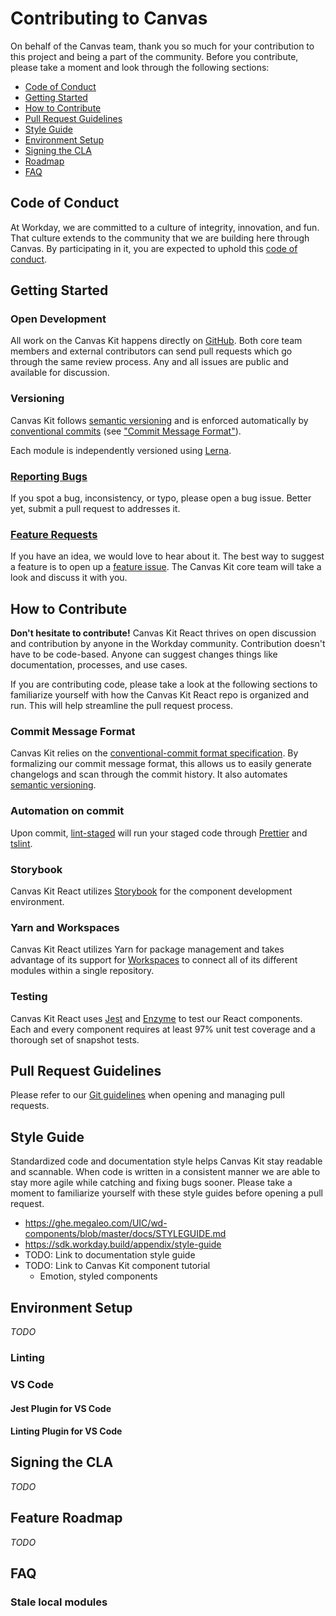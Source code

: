 # Contributing to Canvas

On behalf of the Canvas team, thank you so much for your contribution to this project and being a
part of the community. Before you contribute, please take a moment and look through the following
sections:

- [Code of Conduct](code-of-conduct)
- [Getting Started](getting-started)
- [How to Contribute](how-to-contribute)
- [Pull Request Guidelines](pull-request-guidelines)
- [Style Guide](style-guide)
- [Environment Setup](feature-roadmap)
- [Signing the CLA](signing-the-cla)
- [Roadmap](feature-roadmap)
- [FAQ](faq)

## Code of Conduct

At Workday, we are committed to a culture of integrity, innovation, and fun. That culture extends to
the community that we are building here through Canvas. By participating in it, you are expected to
uphold this [code of conduct](./CODE_OF_CONDUCT.md).

## Getting Started

### Open Development

All work on the Canvas Kit happens directly on
[GitHub](https://ghe.megaleo.com/design/canvas-kit-react). Both core team members and external
contributors can send pull requests which go through the same review process. Any and all issues are
public and available for discussion.

### Versioning

Canvas Kit follows [semantic versioning](http://semver.org/) and is enforced automatically by
[conventional commits](https://www.conventionalcommits.org/) (see
["Commit Message Format"](commit-message-format)).

Each module is independently versioned using [Lerna](https://github.com/lerna/lerna).

### [Reporting Bugs](https://ghe.megaleo.com/design/canvas-kit-react/issues/new?labels=bug&template=bug.md)

If you spot a bug, inconsistency, or typo, please open a bug issue. Better yet, submit a pull
request to addresses it.

### [Feature Requests](https://ghe.megaleo.com/design/canvas-kit-react/issues/new?labels=feature&template=feature.md)

If you have an idea, we would love to hear about it. The best way to suggest a feature is to open up
a
[feature issue](https://ghe.megaleo.com/design/canvas-kit-react/issues/new?labels=feature&template=feature.md).
The Canvas Kit core team will take a look and discuss it with you.

## How to Contribute

**Don't hesitate to contribute!** Canvas Kit React thrives on open discussion and contribution by
anyone in the Workday community. Contribution doesn't have to be code-based. Anyone can suggest
changes things like documentation, processes, and use cases.

If you are contributing code, please take a look at the following sections to familiarize yourself
with how the Canvas Kit React repo is organized and run. This will help streamline the pull request
process.

### Commit Message Format

Canvas Kit relies on the
[conventional-commit format specification](https://www.conventionalcommits.org/en/v1.0.0-beta.2/#specification).
By formalizing our commit message format, this allows us to easily generate changelogs and scan
through the commit history. It also automates [semantic versioning](http://semver.org/).

### Automation on commit

Upon commit, [lint-staged](https://github.com/okonet/lint-staged) will run your staged code through
[Prettier](https://prettier.io) and [tslint](https://palantir.github.io/tslint/).

### Storybook

Canvas Kit React utilizes [Storybook](https://storybook.js.org/) for the component development
environment.

### Yarn and Workspaces

Canvas Kit React utilizes Yarn for package management and takes advantage of its support for
[Workspaces](https://yarnpkg.com/lang/en/docs/workspaces/) to connect all of its different modules
within a single repository.

### Testing

Canvas Kit React uses [Jest](https://jestjs.io/) and [Enzyme](https://airbnb.io/enzyme/) to test our
React components. Each and every component requires at least 97% unit test coverage and a thorough
set of snapshot tests.

## Pull Request Guidelines

Please refer to our [Git guidelines](https://ghe.megaleo.com/design/styleguide/tree/master/git) when
opening and managing pull requests.

## Style Guide

Standardized code and documentation style helps Canvas Kit stay readable and scannable. When code is
written in a consistent manner we are able to stay more agile while catching and fixing bugs sooner.
Please take a moment to familiarize yourself with these style guides before opening a pull request.

- https://ghe.megaleo.com/UIC/wd-components/blob/master/docs/STYLEGUIDE.md
- https://sdk.workday.build/appendix/style-guide
- TODO: Link to documentation style guide
- TODO: Link to Canvas Kit component tutorial
  - Emotion, styled components

## Environment Setup

_TODO_

### Linting

### VS Code

#### Jest Plugin for VS Code

#### Linting Plugin for VS Code

## Signing the CLA

_TODO_

## Feature Roadmap

_TODO_

## FAQ

### Stale local modules

